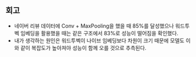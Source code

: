 ## 회고

- 네이버 리뷰 데이터에 Conv + MaxPooling을 했을 때 85%를 달성했으나 워드투벡 임베딩을 활용했을 때는 같은 구조에서 83%로 성능이 떨어짐을 확인했다.
- 내가 생각하는 원인은 워드투벡이 나이브 임베딩보다 차원이 크기 때문에 모델도 이와 같이 복잡도가 높아져야 성능이 함께 오를 것으로 추측된다.
